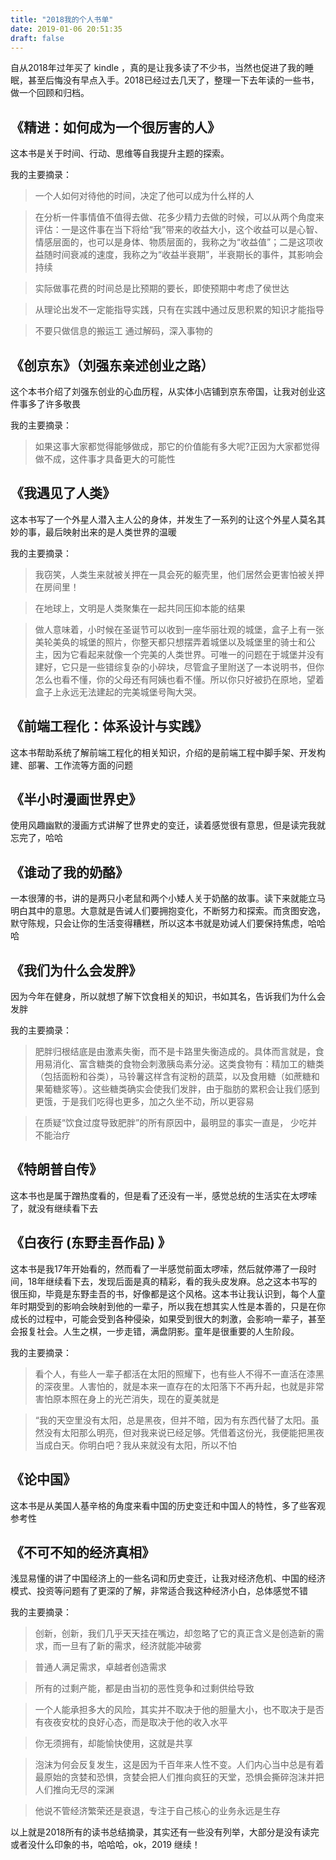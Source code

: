 ```yaml
---
title: "2018我的个人书单"
date: 2019-01-06 20:51:35
draft: false
---
```



自从2018年过年买了 kindle ，真的是让我多读了不少书，当然也促进了我的睡眠，甚至后悔没有早点入手。2018已经过去几天了，整理一下去年读的一些书，做一个回顾和归档。

## 《精进：如何成为一个很厉害的人》
这本书是关于时间、行动、思维等自我提升主题的探索。

我的主要摘录：
 
 > 一个人如何对待他的时间，决定了他可以成为什么样的人

 > 在分析一件事情值不值得去做、花多少精力去做的时候，可以从两个角度来评估：一是这件事在当下将给“我”带来的收益大小，这个收益可以是心智、情感层面的，也可以是身体、物质层面的，我称之为“收益值”；二是这项收益随时间衰减的速度，我称之为“收益半衰期”，半衰期长的事件，其影响会持续

 >实际做事花费的时间总是比预期的要长，即使预期中考虑了侯世达

 > 从理论出发不一定能指导实践，只有在实践中通过反思积累的知识才能指导

 > 不要只做信息的搬运工 通过解码，深入事物的

## 《创京东》（刘强东亲述创业之路）

这个本书介绍了刘强东创业的心血历程，从实体小店铺到京东帝国，让我对创业这件事多了许多敬畏

我的主要摘录：
> 如果这事大家都觉得能够做成，那它的价值能有多大呢?正因为大家都觉得做不成，这件事才具备更大的可能性

## 《我遇见了人类》

这本书写了一个外星人潜入主人公的身体，并发生了一系列的让这个外星人莫名其妙的事，最后映射出来的是人类世界的温暖

我的主要摘录：

> 我窃笑，人类生来就被关押在一具会死的躯壳里，他们居然会更害怕被关押在房间里！

> 在地球上，文明是人类聚集在一起共同压抑本能的结果

> 做人意味着，小时候在圣诞节可以收到一座华丽壮观的城堡，盒子上有一张美轮美奂的城堡的照片，你整天都只想摆弄着城堡以及城堡里的骑士和公主，因为它看起来就像一个完美的人类世界。可唯一的问题在于城堡并没有建好，它只是一些错综复杂的小碎块，尽管盒子里附送了一本说明书，但你怎么也看不懂，你的父母还有阿姨也看不懂。所以你只好被扔在原地，望着盒子上永远无法建起的完美城堡号陶大哭。


## 《前端工程化：体系设计与实践》
这本书帮助系统了解前端工程化的相关知识，介绍的是前端工程中脚手架、开发构建、部署、工作流等方面的问题

## 《半小时漫画世界史》
使用风趣幽默的漫画方式讲解了世界史的变迁，读着感觉很有意思，但是读完我就忘完了，哈哈

## 《谁动了我的奶酪》
一本很薄的书，讲的是两只小老鼠和两个小矮人关于奶酪的故事。读下来就能立马明白其中的意思。大意就是告诫人们要拥抱变化，不断努力和探索。而贪图安逸，默守陈规，只会让你的生活变得糟糕，所以这本书就是劝诫人们要保持焦虑，哈哈哈

## 《我们为什么会发胖》
因为今年在健身，所以就想了解下饮食相关的知识，书如其名，告诉我们为什么会发胖

我的主要摘录：
> 肥胖归根结底是由激素失衡，而不是卡路里失衡造成的。具体而言就是，食用易消化、富含糖类的食物会刺激胰岛素分泌。这类食物有：精加工的糖类（包括面粉和谷类），马铃薯这样含有淀粉的蔬菜，以及食用糖（如蔗糖和果葡糖浆等）。这些糖类确实会使我们发胖，由于脂肪的累积会让我们感到更饿，于是我们吃得也更多，加之久坐不动，所以更容易

> 在质疑“饮食过度导致肥胖”的所有原因中，最明显的事实一直是， 少吃并不能治疗

## 《特朗普自传》

这本书也是属于蹭热度看的，但是看了还没有一半，感觉总统的生活实在太啰嗦了，就没有继续看下去

## 《白夜行 (东野圭吾作品) 》
这本书是我17年开始看的，然而看了一半感觉前面太啰嗦，然后就停滞了一段时间，18年继续看下去，发现后面是真的精彩，看的我头皮发麻。总之这本书写的很压抑，毕竟是东野圭吾的书，好像都是这个风格。这本书让我认识到，每个人童年时期受到的影响会映射到他的一辈子，所以我在想其实人性是本善的，只是在你成长的过程中，可能会受到各种侵染，如果受到很大的刺激，会影响一辈子，甚至会报复社会。人生之棋，一步走错，满盘阴影。童年是很重要的人生阶段。

我的主要摘录：

> 看个人，有些人一辈子都活在太阳的照耀下，也有些人不得不一直活在漆黑的深夜里。人害怕的，就是本来一直存在的太阳落下不再升起，也就是非常害怕原本照在身上的光芒消失，现在的夏美就是

>“我的天空里没有太阳，总是黑夜，但并不暗，因为有东西代替了太阳。虽然没有太阳那么明亮，但对我来说已经足够。凭借着这份光，我便能把黑夜当成白天。你明白吧？我从来就没有太阳，所以不怕

## 《论中国》
这本书是从美国人基辛格的角度来看中国的历史变迁和中国人的特性，多了些客观参考性

## 《不可不知的经济真相》
浅显易懂的讲了中国经济上的一些名词和历史变迁，让我对经济危机、中国的经济模式、投资等问题有了更深的了解，非常适合我这种经济小白，总体感觉不错

我的主要摘录：
> 创新，创新，我们几乎天天挂在嘴边，却忽略了它的真正含义是创造新的需求，而一旦有了新的需求，经济就能冲破雾

> 普通人满足需求，卓越者创造需求

> 所有的过剩产能，都是由当初的恶性竞争和过剩供给导致

> 一个人能承担多大的风险，其实并不取决于他的胆量大小，也不取决于是否有夜夜安枕的良好心态，而是取决于他的收入水平

> 你无须拥有，却能愉快使用，这就是共享

>泡沫为何会反复发生，这是因为千百年来人性不变。人们内心当中总是有着最原始的贪婪和恐惧，贪婪会把人们推向疯狂的天堂，恐惧会撕碎泡沫并把人们推向无尽的深渊

>他说不管经济繁荣还是衰退，专注于自己核心的业务永远是生存


以上就是2018所有的读书总结摘录，其实还有一些没有列举，大部分是没有读完或者没什么印象的书，哈哈哈，ok，2019 继续！